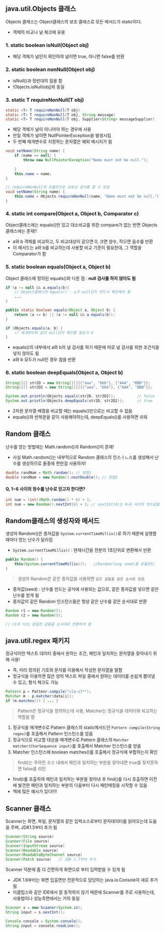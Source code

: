 ## java.util.Objects 클래스

Objects 클래스는 Object클래스의 보조 클래스로 모든 메서드가 static이다.
* 객체의 비교나 널 체크에 유용

### 1. static boolean isNull(Object obj)
* 해당 객체가 널인지 확인하여 널이면 true, 아니면 false를 반환

### 2. static boolean nonNull(Object obj)
* isNull()과 정반대의 일을 함
* !Objects.isNull(obj)와 동일

### 3. static <T> T requireNonNull(T obj)

```java
static <T> T requireNonNull(T obj)
static <T> T requireNonNull(T obj, String message)
static <T> T requireNonNull(T obj, Supplier<String> messageSupplier)
```

* 해당 객체가 널이 아니어야 하는 경우에 사용
* 만일 객체가 널이면 NullPointerException을 발생시킴
* 두 번째 매개변수로 지정하는 문자열은 예외 메시지가 됨

```java
void setName(String name) {
    if (name == null) {
        throw new NullPointerException("Name must not be null.");
       
    }
    this.name = name;
}

// requireNonNull의 호출만으로 유효성 검사를 할 수 있음
void setName(String name) {
    this.name = Objects.requireNonNull(name, "Name must not be null.");
}
```

### 4. static int compare(Object a, Object b, Comparator c)

Object클래스에는 equals()만 있고 대소비교를 위한 compare가 없는 반면 Objects 클래스에는 존재!!
* a와 b 객체를 비교하고, 두 비교대상이 같으면 0, 크면 양수, 작으면 음수를 반환
* 이 메서드는 a와 b를 비교하는데 사용할 비교 기준이 필요한데, 그 역할을 Comparator가 함

### 5. static boolean equals(Object a, Object b)

Object 클래스에 정의된 equals()와 다른 점 : **null 검사를 하지 않아도 됨**

```java
if (a != null && a.equals(b){ 
    // Object클래스의 equals() : a가 null인지 반드시 확인해야 함
    ...
}
```

```java
public static boolean equals(Object a, Object b) {
    return (a == b) || (a != null && a.equals(b));
}

if (Objects.equals(a, b) {
    // 매개변수의 값이 null인지 확인할 필요가 X
}	
```

* equals()의 내부에서 a와 b의 널 검사를 하기 때문에 따로 널 검사를 위한 조건식을 넣지 않아도 됨
* a와 b 모두가 null인 경우 참을 반환

### 6. static boolean deepEquals(Object a, Object b)

```java
String[][] str2D = new String[][]{{"aaa", "bbb"}, {"AAA", "BBB"}};
String[][] str2D2 = new String[][]{{"aaa", "bbb"}, {"AAA", "BBB"}};

System.out.println(Objects.equals(str2D, str2D2));		    // false
System.out.println(Objects.deepEquals(str2D, str2D2));		// true
```

* 2차원 문자열 배열을 비교할 때는 equals()만으로는 비교할 수 없음
* equals()와 반복문을 같이 사용해야하는데, deepEquals()를 사용하면 쉬워
 
## Random 클래스

난수를 얻는 방법에는 Math.random()과 Random()이 존재!
* 사실 Math.random()는 내부적으로 Random 클래스의 인스ㅓㄴ스를 생성해서 난수를 생성하므로 둘중에 편한걸 사용하자!

```java
double randNum = Math.random(); // 방법1
double randNum = new Random().nextDouble(); // 방법2
```

#### Q, 1~6 사이의 정수를 난수로 얻고자 한다면?

```java
int num = (int)(Math.random() * 6) + 1;
int num = new Random().nextInt(6) + 1; // nextInt(6)는 0~6 사이의 정수값을 반환
```

## Random클래스의 생성자와 메서드

생성자 Random()은 종자값을 ```System.currentTimeMillis()```로 하기 때문에 실행할 때마다 얻는 난수가 달라짐
* ```System.currentTimeMillis()``` : 현재시간을 천분의 1초단위로 변환해서 반환

```java
public Random() {
    this(System.currentTimeMillis());	//Random(long seed)를 호출한다.
}
```

> 생성자 Random은 같은 종자값을 사용하면 ```같은 값들을 같은 순서로 얻음```
* 종자값(seed) : 난수를 만드는 공식에 사용되는 값으로, 같은 종자값을 넣으면 같은 난수를 얻게 됨
* 종자값이 같은 Random 인스턴스들은 항상 같은 난수를 같은 순서대로 반환

```java
Random r1 = new Random(5);
Random r2 = new Random(5); 

// r1과 r2는 동일한 값들을 순서대로 반환하게 됨
```
    
## java.util.regex 패키지

정규식이란 텍스트 데이터 중에서 원하는 조건, 패턴과 일치하는 문자열을 찾아내기 위해 사용!
* 즉, 미리 정의된 기호와 문자를 이용해서 작성한 문자열을 말함
* 정규식을 이용하면 많은 양의 텍스트 파일 중에서 원하는 데이터를 손쉽게 뽑아낼 수 있고, 형식 체크도 가능
 
```java
Pattern p = Pattenr.compile("c[a-z]*");
Matcher m - p.matcher(data[i]);
if (m.matches()) { ... }
```
 
> Pattern은 정규식을 정의하는데 사용, Matcher는 정규식을 데이터와 비교하는 역할을 함
1. 정규식을 매개변수로 Pattern 클래스의 static메서드인 ```Pattern compile(String regex)```를 호출해서 Pattern 인스턴스를 얻음
2. 정규식으로 비교할 대상을 매개변수로 Pattern 클래스의 ```Matcher matcher(CharSequence input)```를 호출해서 Matcher 인스턴스를 얻음
3. Matcher 인스턴스에 boolean matches()를 호출해서 정규식에 부합하는지 확인   
    
> find()는 주어진 소스 내에서 패턴과 일치하는 부분을 찾아내면 true를 찾지못하면 false를 리턴
* find()룰 호출하여 패턴과 일치하는 부분을 찾아낸 후 find()를 다시 호출하면 이전에 발견한 패턴과 일치하는 부분의 다음부터 다시 패턴매칭을 시작할 수 있음
* 책에 많은 예시가 있다!!!!
    
## Scanner 클래스

Scanner는 화면, 파일, 문자열과 같은 입력소스로부터 문자데이터를 읽어오는데 도움을 주며, JDK1.5부터 추가 됨

```java
Scanner(String source)  
Scanner(File source)    
Scanner(InputStream source)    
Scanner(Readable source)    
Scanner(ReadableByteChannel source)    
Scanner(Patch source)   // JDK 1.7부터 추가
```
    
Scanner 덕분에 좀 더 간편하게 화면으로 부터 입력받을 수 있게 됨
* JDK 1.6부터는 화면 입출면만 전문적으로 담당하는 java.io.Console이 새로 추가됨
* 이클립스와 같은 IDE에서 잘 동작하지 않기 때문에 Scanner를 주로 사용하는데, 사용법이나 성능측면에서는 거의 동일
    
```java
Scanner s = new Scaaner(System.in);
String input = s.nextInt();

Console console = System.console();
String input = console.readLine();
```
    
